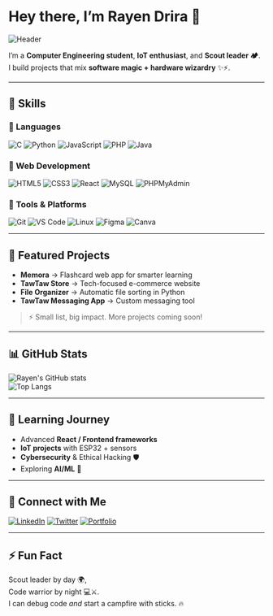 # Hey there, I’m Rayen Drira 👋

![Header](https://img.shields.io/badge/Code%20with-Rayen%20Drira-ff69b4?style=for-the-badge&logo=github)

I’m a **Computer Engineering student**, **IoT enthusiast**, and **Scout leader 🏕️**.  
I build projects that mix **software magic + hardware wizardry** ✨⚡.

---

## 🧰 Skills

### 🔹 Languages
![C](https://img.shields.io/badge/C-00599C?style=flat-square&logo=c&logoColor=white)
![Python](https://img.shields.io/badge/Python-3776AB?style=flat-square&logo=python&logoColor=white)
![JavaScript](https://img.shields.io/badge/JavaScript-F7DF1E?style=flat-square&logo=javascript&logoColor=black)
![PHP](https://img.shields.io/badge/PHP-777BB4?style=flat-square&logo=php&logoColor=white)
![Java](https://img.shields.io/badge/Java-007396?style=flat-square&logo=java&logoColor=white)

### 🔹 Web Development
![HTML5](https://img.shields.io/badge/HTML5-E34F26?style=flat-square&logo=html5&logoColor=white)
![CSS3](https://img.shields.io/badge/CSS3-1572B6?style=flat-square&logo=css3&logoColor=white)
![React](https://img.shields.io/badge/React-61DAFB?style=flat-square&logo=react&logoColor=black)
![MySQL](https://img.shields.io/badge/MySQL-4479A1?style=flat-square&logo=mysql&logoColor=white)
![PHPMyAdmin](https://img.shields.io/badge/phpMyAdmin-6C78AF?style=flat-square&logo=phpmyadmin&logoColor=white)

### 🔹 Tools & Platforms
![Git](https://img.shields.io/badge/Git-F05032?style=flat-square&logo=git&logoColor=white)
![VS Code](https://img.shields.io/badge/VS%20Code-007ACC?style=flat-square&logo=visual-studio-code&logoColor=white)
![Linux](https://img.shields.io/badge/Linux-FCC624?style=flat-square&logo=linux&logoColor=black)
![Figma](https://img.shields.io/badge/Figma-F24E1E?style=flat-square&logo=figma&logoColor=white)
![Canva](https://img.shields.io/badge/Canva-00C4CC?style=flat-square&logo=canva&logoColor=white)

---

## 🚀 Featured Projects

- **Memora** → Flashcard web app for smarter learning  
- **TawTaw Store** → Tech-focused e-commerce website  
- **File Organizer** → Automatic file sorting in Python  
- **TawTaw Messaging App** → Custom messaging tool  

> ⚡ Small list, big impact. More projects coming soon!

---

## 📊 GitHub Stats

![Rayen's GitHub stats](https://github-readme-stats.vercel.app/api?username=RayenDrira&show_icons=true&theme=tokyonight&count_private=true)  
![Top Langs](https://github-readme-stats.vercel.app/api/top-langs/?username=RayenDrira&layout=compact&theme=tokyonight)

---

## 🌱 Learning Journey

- Advanced **React / Frontend frameworks**  
- **IoT projects** with ESP32 + sensors  
- **Cybersecurity** & Ethical Hacking 🛡️  
- Exploring **AI/ML** 🤖  

---

## 💬 Connect with Me

[![LinkedIn](https://img.shields.io/badge/LinkedIn-0077B5?style=for-the-badge&logo=linkedin&logoColor=white)](https://linkedin.com/in/rayendrira)
[![Twitter](https://img.shields.io/badge/Twitter-1DA1F2?style=for-the-badge&logo=twitter&logoColor=white)](https://twitter.com/)
[![Portfolio](https://img.shields.io/badge/Portfolio-%23ff69b4?style=for-the-badge&logo=about.me&logoColor=white)](https://rayendrira.dev)

---

## ⚡ Fun Fact

Scout leader by day 🌍,  
Code warrior by night 💻⚔️.  
I can debug code *and* start a campfire with sticks. 🔥
